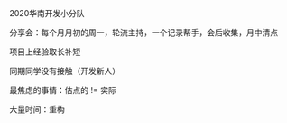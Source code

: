 2020华南开发小分队

分享会：每个月月初的周一，轮流主持，一个记录帮手，会后收集，月中清点

项目上经验取长补短

同期同学没有接触（开发新人）



最焦虑的事情：估点的 != 实际

大量时间：重构